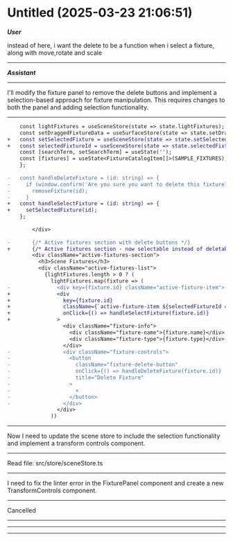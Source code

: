 <!-- Generated by SpecStory -->

# Untitled (2025-03-23 21:06:51)

_**User**_

instead of here, i want the delete to be a function when i select a fixture, along with move,rotate and scale

---

_**Assistant**_



---

I'll modify the fixture panel to remove the delete buttons and implement a selection-based approach for fixture manipulation. This requires changes to both the panel and adding selection functionality.

---

```diff
    const lightFixtures = useSceneStore(state => state.lightFixtures);
    const setDraggedFixtureData = useSurfaceStore(state => state.setDraggedFixtureData);
+   const setSelectedFixture = useSceneStore(state => state.setSelectedFixture);
+   const selectedFixtureId = useSceneStore(state => state.selectedFixtureId);
    const [searchTerm, setSearchTerm] = useState('');
    const [fixtures] = useState<FixtureCatalogItem[]>(SAMPLE_FIXTURES);
    };
    
-   const handleDeleteFixture = (id: string) => {
-     if (window.confirm('Are you sure you want to delete this fixture?')) {
-       removeFixture(id);
-     }
+   const handleSelectFixture = (id: string) => {
+     setSelectedFixture(id);
    };
    
        </div>
        
-       {/* Active fixtures section with delete buttons */}
+       {/* Active fixtures section - now selectable instead of deletable */}
        <div className="active-fixtures-section">
          <h3>Scene Fixtures</h3>
          <div className="active-fixtures-list">
            {lightFixtures.length > 0 ? (
              lightFixtures.map(fixture => (
-               <div key={fixture.id} className="active-fixture-item">
+               <div 
+                 key={fixture.id} 
+                 className={`active-fixture-item ${selectedFixtureId === fixture.id ? 'selected' : ''}`}
+                 onClick={() => handleSelectFixture(fixture.id)}
+               >
                  <div className="fixture-info">
                    <div className="fixture-name">{fixture.name}</div>
                    <div className="fixture-type">{fixture.type}</div>
                  </div>
-                 <div className="fixture-controls">
-                   <button 
-                     className="fixture-delete-button"
-                     onClick={() => handleDeleteFixture(fixture.id)}
-                     title="Delete Fixture"
-                   >
-                     ×
-                   </button>
-                 </div>
                </div>
              ))
```

---

Now I need to update the scene store to include the selection functionality and implement a transform controls component.

---

Read file: src/store/sceneStore.ts

---

I need to fix the linter error in the FixturePanel component and create a new TransformControls component.

---

Cancelled

---



---



---

